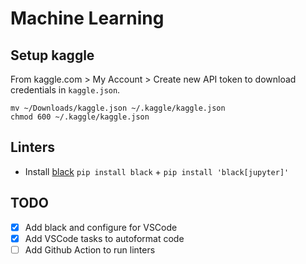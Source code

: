 # Machine Learning

## Setup kaggle

From kaggle.com > My Account > Create new API token to download credentials in `kaggle.json`.

```shell
mv ~/Downloads/kaggle.json ~/.kaggle/kaggle.json
chmod 600 ~/.kaggle/kaggle.json
```

## Linters

- Install [black](https://github.com/psf/black) `pip install black` + `pip install 'black[jupyter]'`

## TODO

- [x] Add black and configure for VSCode
- [x] Add VSCode tasks to autoformat code
- [ ] Add Github Action to run linters
